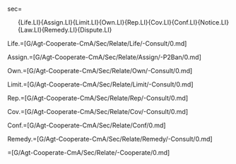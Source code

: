 sec=<ol>{Life.LI}{Assign.LI}{Limit.LI}{Own.LI}{Rep.LI}{Cov.LI}{Conf.LI}{Notice.LI}{Law.LI}{Remedy.LI}{Dispute.LI}</ol>

Life.=[G/Agt-Cooperate-CmA/Sec/Relate/Life/-Consult/0.md]

Assign.=[G/Agt-Cooperate-CmA/Sec/Relate/Assign/-P2Ban/0.md]

Own.=[G/Agt-Cooperate-CmA/Sec/Relate/Own/-Consult/0.md]

Limit.=[G/Agt-Cooperate-CmA/Sec/Relate/Limit/-Consult/0.md]

Rep.=[G/Agt-Cooperate-CmA/Sec/Relate/Rep/-Consult/0.md]

Cov.=[G/Agt-Cooperate-CmA/Sec/Relate/Cov/-Consult/0.md]

Conf.=[G/Agt-Cooperate-CmA/Sec/Relate/Conf/0.md]

Remedy.=[G/Agt-Cooperate-CmA/Sec/Relate/Remedy/-Consult/0.md]

=[G/Agt-Cooperate-CmA/Sec/Relate/-Cooperate/0.md]